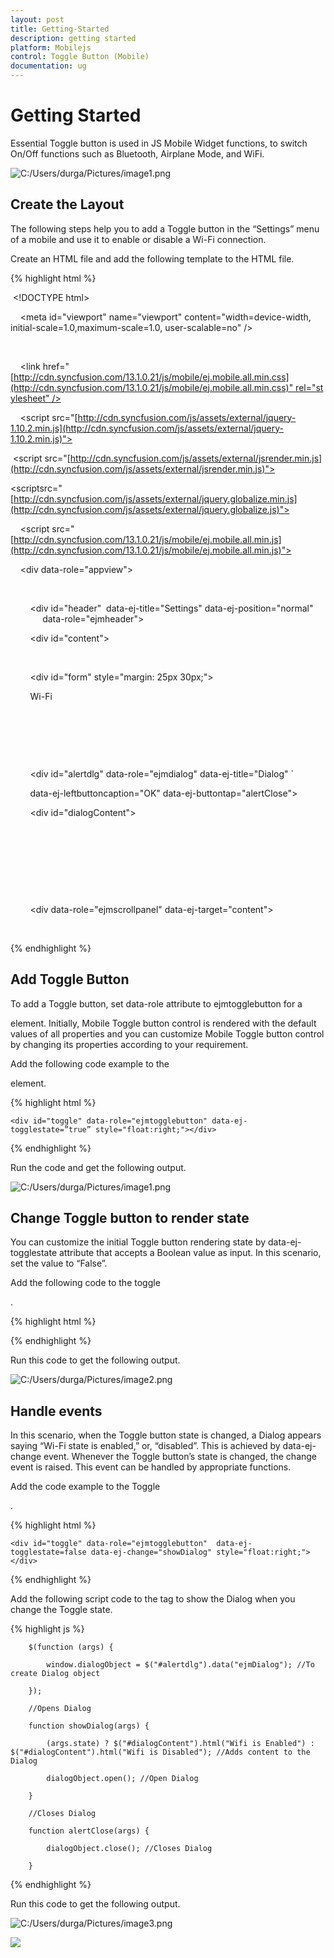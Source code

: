 ```yaml
---
layout: post
title: Getting-Started
description: getting started
platform: Mobilejs
control: Toggle Button (Mobile)
documentation: ug
---
```


# Getting Started

Essential Toggle button is used in JS Mobile Widget functions, to switch On/Off functions such as Bluetooth, Airplane Mode, and WiFi. 


![C:/Users/durga/Pictures/image1.png](Getting-Started_images/Getting-Started_img1.png)

## Create the Layout

The following steps help you to add a Toggle button in the “Settings” menu of a mobile and use it to enable or disable a Wi-Fi connection.

Create an HTML file and add the following template to the HTML file. 

{% highlight html %}

 <!DOCTYPE html>

<html>

<head>

    <meta id="viewport" name="viewport" content="width=device-width, initial-scale=1.0,maximum-scale=1.0, user-scalable=no" />

    <title>Toggle button</title>

    <link href="[http://cdn.syncfusion.com/13.1.0.21/js/mobile/ej.mobile.all.min.css](http://cdn.syncfusion.com/13.1.0.21/js/mobile/ej.mobile.all.min.css)" rel="stylesheet" />

    <script src="[http://cdn.syncfusion.com/js/assets/external/jquery-1.10.2.min.js](http://cdn.syncfusion.com/js/assets/external/jquery-1.10.2.min.js)"></script>                

 <script src="[http://cdn.syncfusion.com/js/assets/external/jsrender.min.js](http://cdn.syncfusion.com/js/assets/external/jsrender.min.js)"></script>

<scriptsrc="[http://cdn.syncfusion.com/js/assets/external/jquery.globalize.min.js](http://cdn.syncfusion.com/js/assets/external/jquery.globalize.js)"></script>

    <script src="[http://cdn.syncfusion.com/13.1.0.21/js/mobile/ej.mobile.all.min.js](http://cdn.syncfusion.com/13.1.0.21/js/mobile/ej.mobile.all.min.js)"></script>

</head>

<body>

    <div data-role="appview">

        <!-- Header control -->

        <div id="header"  data-ej-title="Settings" data-ej-position="normal" 
             data-role="ejmheader"></div>

        <div id="content">

        <div>

        <div id="form" style="margin: 25px 30px;">

        <span>Wi-Fi </span>

        <!-- Add toggle button -->

        </div>

        <!-- Dialog control -->

        <div id="alertdlg" data-role="ejmdialog" data-ej-title="Dialog" `

        data-ej-leftbuttoncaption="OK" data-ej-buttontap="alertClose">

        <div id="dialogContent"></div>

        </div>

        </div>

        </div>

        <!-- Scroll panel control -->

        <div data-role="ejmscrollpanel" data-ej-target="content"></div>

    </div>

</body>

</html>

{% endhighlight %}

## Add Toggle Button

To add a Toggle button, set data-role attribute to ejmtogglebutton for a <div> element. Initially, Mobile Toggle button control is rendered with the default values of all properties and you can customize Mobile Toggle button control by changing its properties according to your requirement.  

Add the following code example to the <div> element.

{% highlight html %}

    <div id="toggle" data-role="ejmtogglebutton" data-ej-togglestate=”true” style="float:right;"></div>

{% endhighlight %}

Run the code and get the following output.

![C:/Users/durga/Pictures/image1.png](Getting-Started_images/Getting-Started_img2.png)

## Change Toggle button to render state

You can customize the initial Toggle button rendering state by data-ej-togglestate attribute that accepts a Boolean value as input. In this scenario, set the value to “False”.

Add the following code to the toggle <div>.

{% highlight html %}

<div id="toggle" data-role="ejmtogglebutton"  data-ej-togglestate=false  style="float:right;"></div>

{% endhighlight %}

Run this code to get the following output.

![C:/Users/durga/Pictures/image2.png](Getting-Started_images/Getting-Started_img3.png)

## Handle events

In this scenario, when the Toggle button state is changed, a Dialog appears saying “Wi-Fi state is enabled,” or, “disabled”. This is achieved by data-ej-change event. Whenever the Toggle button’s state is changed, the change event is raised. This event can be handled by appropriate functions.

Add the code example to the Toggle <div>.

{% highlight html %}

    <div id="toggle" data-role="ejmtogglebutton"  data-ej-togglestate=false data-ej-change="showDialog" style="float:right;"></div>

{% endhighlight %}

Add the following script code to the <body> tag to show the Dialog when you change the Toggle state.

{% highlight js %}

        $(function (args) {

            window.dialogObject = $("#alertdlg").data("ejmDialog"); //To create Dialog object

        });

        //Opens Dialog

        function showDialog(args) {

            (args.state) ? $("#dialogContent").html("Wifi is Enabled") : $("#dialogContent").html("Wifi is Disabled"); //Adds content to the Dialog 

            dialogObject.open(); //Open Dialog

        }

        //Closes Dialog

        function alertClose(args) {

            dialogObject.close(); //Closes Dialog

        }

{% endhighlight %}

Run this code to get the following output. 

![C:/Users/durga/Pictures/image3.png](Getting-Started_images/Getting-Started_img4.png)

![](Getting-Started_images/Getting-Started_img5.png)